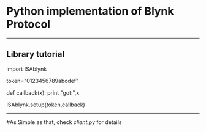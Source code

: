 # Python implementation of Blynk Protocol

---
Library tutorial
---

import ISAblynk

token="0123456789abcdef"

def callback(x):
  print "got:",x

ISAblynk.setup(token,callback)


---
#As Simple as that, check *client.py* for details 
